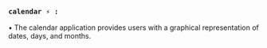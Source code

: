 ### `calendar ⚡ :`

• The calendar application provides users with a graphical representation of dates, days, and months.


